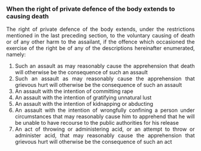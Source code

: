 ### When the right of private defence of the body extends to causing death 
<div style="text-align: justify">

The right of private defence of the body extends, under the restrictions mentioned in the last preceding section, to the voluntary causing of death or of any other harm to the assailant, if the offence which occasioned the exercise of the right be of any of the descriptions hereinafter enumerated, namely:

</div>

1. <div style="text-align: justify"> Such an assault as may reasonably cause the apprehension that death will otherwise be the consequence of such an assault
2. <div style="text-align: justify"> Such an assault as may reasonably cause the apprehension that grievous hurt will otherwise be the consequence of such an assault
3. <div style="text-align: justify"> An assault with the intention of committing rape
4. <div style="text-align: justify"> An assault with the intention of gratifying unnatural lust 
5. <div style="text-align: justify"> An assault with the intention of kidnapping or abducting
6. <div style="text-align: justify"> An assault with the intention of wrongfully confining a person under circumstances that may reasonably cause him to apprehend that he will be unable to have recourse to the public authorities for his release
7. <div style="text-align: justify"> An act of throwing or administering acid, or an attempt to throw or administer acid, that may reasonably cause the apprehension that grievous hurt will otherwise be the consequence of such an act
